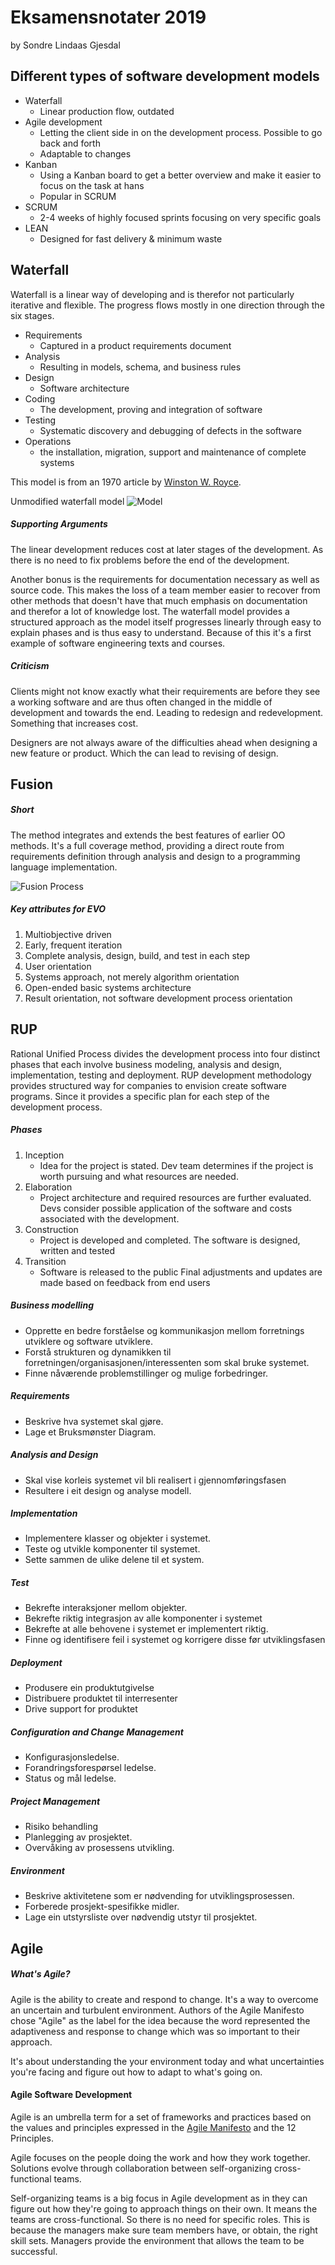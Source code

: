 # Eksamensnotater 2019
by Sondre Lindaas Gjesdal
## Different types of software development models
* Waterfall
    * Linear production flow, outdated
* Agile development
    * Letting the client side in on the development process. Possible to go back and forth
    * Adaptable to changes
* Kanban
    * Using a Kanban board to get a better overview and make it easier to focus on the task at hans
    * Popular in SCRUM
* SCRUM
    * 2-4 weeks of highly focused sprints focusing on very specific goals
* LEAN
    * Designed for fast delivery & minimum waste

## Waterfall

Waterfall is a linear way of developing and is therefor not particularly iterative and flexible.
The progress flows mostly in one direction through the six stages.

* Requirements
    * Captured in a product requirements document
* Analysis
    * Resulting in models, schema, and business rules
* Design
    * Software architecture
* Coding
    * The development, proving and integration of software
* Testing
    * Systematic discovery and debugging of defects in the software
* Operations
    * the installation, migration, support and maintenance of complete systems

This model is from an 1970 article by [Winston W. Royce](https://en.wikipedia.org/wiki/Winston_W._Royce).

Unmodified waterfall model ![Model](https://upload.wikimedia.org/wikipedia/commons/e/e2/Waterfall_model.svg)

##### Supporting Arguments
The linear development reduces cost at later stages of the development. As there is no need to fix
problems before the end of the development.

Another bonus is the requirements for documentation necessary as well as source code. This makes the loss
of a team member easier to recover from other methods that doesn't have that much emphasis on
documentation and therefor a lot of knowledge lost. The waterfall model provides a structured approach
as the model itself progresses linearly through easy to explain phases and is thus easy to understand.
Because of this it's a first example of software engineering texts and courses.

##### Criticism
Clients might not know exactly what their requirements are before they see a working software and are thus
often changed in the middle of development and towards the end. Leading to redesign and redevelopment.
Something that increases cost.

Designers are not always aware of the difficulties ahead when designing a new feature or product.
Which the can lead to revising of design.

## Fusion

##### Short
The method integrates and extends the best features of earlier OO methods. It's a full
coverage method, providing a direct route from requirements definition through analysis and design
to a programming language implementation. 

![Fusion Process](Pictures/Fusion_Process.jpg)

##### Key attributes for EVO

1. Multiobjective driven
2. Early, frequent iteration
3. Complete analysis, design, build, and test in each step
4. User orientation
6. Systems approach, not merely algorithm orientation
5. Open-ended basic systems architecture
7. Result orientation, not software development process orientation


## RUP

Rational Unified Process divides the development process into four distinct phases that each involve
business modeling, analysis and design, implementation, testing and deployment. RUP development methodology 
provides structured way for companies to envision create software programs. Since it provides a 
specific plan for each step of the development process.

##### Phases
1. Inception
    * Idea for the project is stated. Dev team determines if the project is worth pursuing and what
    resources are needed.
2. Elaboration
    * Project architecture and required resources are further evaluated. Devs consider possible application
    of the software and costs associated with the development.
3. Construction
    * Project is developed and completed. The software is designed, written and tested
4. Transition
    * Software is released to the public Final adjustments and updates are made based on feedback from end 
    users
  
##### Business modelling
* Opprette en bedre forståelse og kommunikasjon mellom forretnings
utviklere og software utviklere.
* Forstå strukturen og dynamikken til forretningen/organisasjonen/interessenten
som skal bruke systemet.
* Finne nåværende problemstillinger og mulige forbedringer.

##### Requirements
* Beskrive hva systemet skal gjøre.
* Lage et Bruksmønster Diagram.

##### Analysis and Design
* Skal vise korleis systemet vil bli realisert i gjennomføringsfasen
* Resultere i eit design og analyse modell.

##### Implementation
* Implementere klasser og objekter i systemet.
* Teste og utvikle komponenter til systemet.
* Sette sammen de ulike delene til et system.

##### Test
* Bekrefte interaksjoner mellom objekter.
* Bekrefte riktig integrasjon av alle komponenter i systemet
* Bekrefte at alle behovene i systemet er implementert riktig.
* Finne og identifisere feil i systemet og korrigere disse før utviklingsfasen

##### Deployment
* Produsere ein produktutgivelse
* Distribuere produktet til interresenter
* Drive support for produktet

##### Configuration and Change Management
* Konfigurasjonsledelse.
* Forandringsforespørsel ledelse.
* Status og mål ledelse.

##### Project Management
* Risiko behandling
* Planlegging av prosjektet.
* Overvåking av prosessens utvikling.

##### Environment
* Beskrive aktivitetene som er nødvending for utviklingsprosessen.
* Forberede prosjekt-spesifikke midler.
* Lage ein utstyrsliste over nødvendig utstyr til prosjektet.

## Agile

##### What's Agile?
Agile is the ability to create and respond to change. It's a way to overcome
an uncertain and turbulent environment. Authors of the Agile Manifesto chose "Agile"
as the label for the idea because the word represented the adaptiveness and response
to change which was so important to their approach.

It's about understanding the your environment today and what uncertainties you're
facing and figure out how to adapt to what's going on.

#### Agile Software Development
Agile is an umbrella term for a set of frameworks and practices
based on the values and principles expressed in the [Agile Manifesto](https://www.agilealliance.org/agile101/the-agile-manifesto/)
and the 12 Principles.

Agile focuses on the people doing the work and how they work together. 
Solutions evolve through collaboration between self-organizing cross-functional teams.

Self-organizing teams is a big focus in Agile development as in they can figure
out how they're going to approach things on their own.
It means the teams are cross-functional. So there is no need for specific
roles. This is because the managers make sure team members have, or obtain, 
the right skill sets. Managers provide the environment that allows the team to 
be successful. 